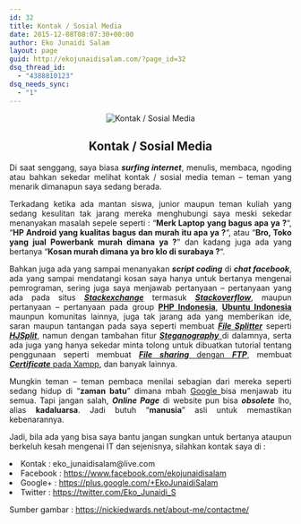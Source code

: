 ```yaml
---
id: 32
title: Kontak / Sosial Media
date: 2015-12-08T08:07:30+00:00
author: Eko Junaidi Salam
layout: page
guid: http://ekojunaidisalam.com/?page_id=32
dsq_thread_id:
  - "4388810123"
dsq_needs_sync:
  - "1"
---
```

<div style="text-align: center;"><img src="https://ekojunaidisalam.com/wp-content/uploads/2015/12/social-media1-300x176.jpg" alt="Kontak / Sosial Media" /></div>
<h2 style="text-align: center;">Kontak / Sosial Media</h2>

<p style="text-align: justify;">
  Di saat senggang, saya biasa <em><strong>surfing internet</strong></em>, menulis, membaca, ngoding atau bahkan sekedar melihat kontak / sosial media teman &#8211; teman yang menarik dimanapun saya sedang berada.
</p>

<p style="text-align: justify;">
  Terkadang ketika ada mantan siswa, junior maupun teman kuliah yang sedang kesulitan tak jarang mereka menghubungi saya meski sekedar menanyakan masalah sepele seperti : &#8220;<strong>Merk Laptop yang bagus apa ya ?</strong>&#8220;, &#8220;<strong>HP Android yang kualitas bagus dan murah itu apa ya ?</strong>&#8220;, atau &#8220;<strong>Bro, Toko yang jual Powerbank murah dimana ya ?</strong>&#8221; dan kadang juga ada yang bertanya &#8220;<strong>Kosan murah dimana ya bro klo di surabaya ?</strong>&#8220;.
</p>

<p style="text-align: justify;">
  Bahkan juga ada yang sampai menanyakan <em><strong>script coding</strong></em> di <em><strong>chat facebook</strong></em>, ada yang sampai mendatangi kosan saya hanya untuk bertanya mengenai pemrograman, sering juga saya menjawab pertanyaan &#8211; pertanyaan yang ada pada situs <a href="https://stackexchange.com/users/3242971/eko-junaidi-salam?tab=accounts" target="_blank"><em><strong>Stackexchange</strong></em></a> termasuk <a href="https://stackoverflow.com/users/2735482/eko-junaidi-salam?tab=answers" target="_blank"><em><strong>Stackoverflow</strong></em></a>, maupun pertanyaan &#8211; pertanyaan pada group <a href="https://www.facebook.com/groups/35688476100" target="_blank"><strong>PHP Indonesia</strong></a>, <a href="https://www.facebook.com/groups/2327054593" target="_blank"><strong>Ubuntu Indonesia</strong></a> maunpun komunitas lainnya, juga tak jarang ada yang memberikan ide, saran maupun tantangan pada saya seperti membuat <a href="https://eko-artikel.blogspot.co.id/2014/04/ekos-file-splitter-application-efs.html" target="_blank"><em><strong>File Splitter</strong></em></a> seperti <a href="https://www.hjsplit.org/" target="_blank"><em><strong>HJSplit</strong></em></a>, namun dengan tambahan fitur <a href="https://en.wikipedia.org/wiki/Steganography" target="_blank"><em><strong>Steganography</strong> </em></a>di dalamnya, serta ada juga yang hanya sekedar minta tolong untuk dibuatkan tutorial tentang penggunaan seperti membuat <a href="https://eko-artikel.blogspot.co.id/2015/02/membuat-file-sharing-menggunakan-ftp.html" target="_blank"><strong><em>File sharing</em></strong> dengan <em><strong>FTP</strong></em></a>, membuat <a href="https://eko-artikel.blogspot.co.id/2015/07/cara-membuat-certificate.html" target="_blank"><em><strong>Certificate</strong> </em>pada Xampp</a>, dan banyak lainnya.
</p>

<p style="text-align: justify;">
  Mungkin teman &#8211; teman pembaca menilai sebagian dari mereka seperti sedang hidup di &#8220;<strong>zaman batu</strong>&#8221; dimana mbah <a href="https://www.google.co.id/?gws_rd=ssl" target="_blank">Google </a>bisa menjawab itu semua. Tapi jangan salah, <em><strong>Online Page</strong></em> di website pun bisa <em><strong>obsolete</strong> </em>lho, alias <strong>kadaluarsa</strong>. Jadi butuh &#8220;<strong>manusia</strong>&#8221; asli untuk memastikan kebenarannya.
</p>

<p style="text-align: justify;">
  Jadi, bila ada yang bisa saya bantu jangan sungkan untuk bertanya ataupun berkeluh kesah mengenai IT dan sejenisnya, silahkan kontak saya di :
</p>

<li style="text-align: justify;">
  Kontak : eko_junaidisalam@live.com
</li>
<li style="text-align: justify;">
  Facebook : <a href="https://www.facebook.com/ekojunaidisalam" target="_blank">https://www.facebook.com/ekojunaidisalam</a>
</li>
<li style="text-align: justify;">
  Google+ : <a href="https://plus.google.com/+EkoJunaidiSalam" target="_blank">https://plus.google.com/+EkoJunaidiSalam</a>
</li>
<li style="text-align: justify;">
  Twitter : <a href="https://twitter.com/Eko_Junaidi_S" target="_blank">https://twitter.com/Eko_Junaidi_S</a>
</li>

<p style="text-align: justify;">
  Sumber gambar : <a href="https://nickiedwards.net/about-me/contactme/" target="_blank">https://nickiedwards.net/about-me/contactme/</a>
</p>
